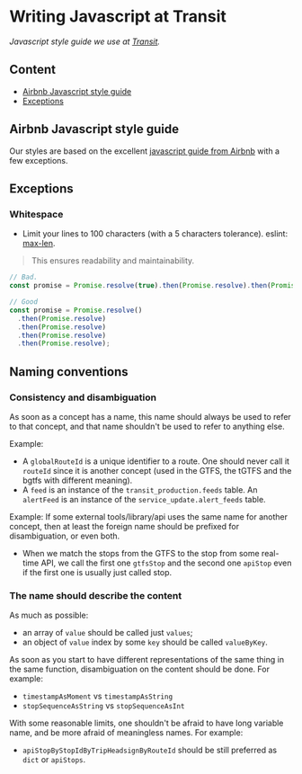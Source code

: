 # Writing Javascript at Transit
_Javascript style guide we use at [Transit](https://transitapp.com/)._

## Content
- [Airbnb Javascript style guide](#airbnb-javascript-style-guide)
- [Exceptions](#exceptions)

## Airbnb Javascript style guide
Our styles are based on the excellent [javascript guide from Airbnb](https://github.com/airbnb/javascript) with a few exceptions.

## Exceptions

### Whitespace
- Limit your lines to 100 characters (with a 5 characters tolerance). eslint: [max-len](http://eslint.org/docs/rules/max-len).
 > This ensures readability and maintainability.

  ```javascript
  // Bad.
  const promise = Promise.resolve(true).then(Promise.resolve).then(Promise.resolve).then(Promise.resolve).then(Promise.resolve);

  // Good
  const promise = Promise.resolve()
    .then(Promise.resolve)
    .then(Promise.resolve)
    .then(Promise.resolve)
    .then(Promise.resolve);
  ```

## Naming conventions
### Consistency and disambiguation

As soon as a concept has a name, this name should always be used to refer to that concept, and that 
name shouldn't be used to refer to anything else.

Example: 
- A `globalRouteId` is a unique identifier to a route. One should never call it `routeId` since it
 is another concept (used in the GTFS, the tGTFS and the bgtfs with different meaning).
- A `feed` is an instance of the `transit_production.feeds` table. An `alertFeed` is an instance of
 the `service_update.alert_feeds` table.
 
Example: 
If some external tools/library/api uses the same name for another concept, then at least the 
foreign name should be prefixed for disambiguation, or even both.
- When we match the stops from the GTFS to the stop from some real-time API, we call the first one
 `gtfsStop` and the second one `apiStop` even if the first one is usually just called stop.


### The name should describe the content
As much as possible:
- an array of `value` should be called just `values`;
- an object of `value` index by some `key` should be called `valueByKey`.

As soon as you start to have different representations of the same thing in the same function, 
disambiguation on the content should be done. For example:
- `timestampAsMoment` vs `timestampAsString`
- `stopSequenceAsString` vs `stopSequenceAsInt`

With some reasonable limits, one shouldn't be afraid to have long variable name, and be more afraid
 of meaningless names. For example:
- `apiStopByStopIdByTripHeadsignByRouteId` should be still preferred as `dict` or `apiStops`.

